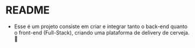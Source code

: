 # README

- Esse é um projeto consiste em criar e integrar tanto o back-end quanto o front-end (Full-Stack), criando uma plataforma de delivery de cerveja. 🍻


